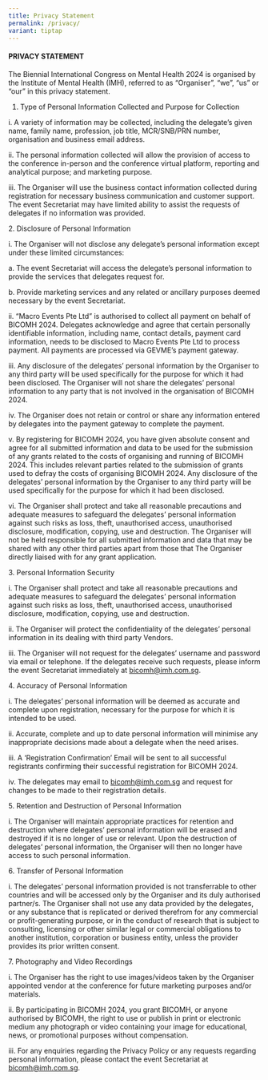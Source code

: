 ```yaml
---
title: Privacy Statement
permalink: /privacy/
variant: tiptap
---
```

<h4><strong>PRIVACY STATEMENT</strong></h4>
<p>The Biennial International Congress on Mental Health 2024 is organised
by the Institute of Mental Health (IMH), referred to as “Organiser”, “we”,
“us” or “our” in this privacy statement.</p>
<ol data-tight="true" class="tight">
<li>
<p>Type of Personal Information Collected and Purpose for Collection</p>
</li>
</ol>
<p>i. A variety of information may be collected, including the delegate’s
given name, family name, profession, job title, MCR/SNB/PRN number, organisation
and business email address.</p>
<p>ii. The personal information collected will allow the provision of access
to the conference in-person and the conference virtual platform, reporting
and analytical purpose; and marketing purpose.</p>
<p>iii. The Organiser will use the business contact information collected
during registration for necessary business communication and customer support.
The event Secretariat may have limited ability to assist the requests of
delegates if no information was provided.</p>
<p>2. Disclosure of Personal Information</p>
<p>i. The Organiser will not disclose any delegate’s personal information
except under these limited circumstances:</p>
<p>a. The event Secretariat will access the delegate’s personal information
to provide the services that delegates request for.</p>
<p>b. Provide marketing services and any related or ancillary purposes deemed
necessary by the event Secretariat.</p>
<p>ii. “Macro Events Pte Ltd” is authorised to collect all payment on behalf
of BICOMH 2024. Delegates acknowledge and agree that certain personally
identifiable information, including name, contact details, payment card
information, needs to be disclosed to Macro Events Pte Ltd to process payment.
All payments are processed via GEVME’s payment gateway.</p>
<p>iii. Any disclosure of the delegates’ personal information by the Organiser
to any third party will be used specifically for the purpose for which
it had been disclosed. The Organiser will not share the delegates’ personal
information to any party that is not involved in the organisation of BICOMH
2024.</p>
<p>iv. The Organiser does not retain or control or share any information
entered by delegates into the payment gateway to complete the payment.</p>
<p>v. By registering for BICOMH 2024, you have given absolute consent and
agree for all submitted information and data to be used for the submission
of any grants related to the costs of organising and running of BICOMH
2024. This includes relevant parties related to the submission of grants
used to defray the costs of organising BICOMH 2024. Any disclosure of the
delegates’ personal information by the Organiser to any third party will
be used specifically for the purpose for which it had been disclosed.</p>
<p>vi. The Organiser shall protect and take all reasonable precautions and
adequate measures to safeguard the delegates’ personal information against
such risks as loss, theft, unauthorised access, unauthorised disclosure,
modification, copying, use and destruction. The Organiser will not be held
responsible for all submitted information and data that may be shared with
any other third parties apart from those that The Organiser directly liaised
with for any grant application.</p>
<p>3. Personal Information Security</p>
<p>i. The Organiser shall protect and take all reasonable precautions and
adequate measures to safeguard the delegates’ personal information against
such risks as loss, theft, unauthorised access, unauthorised disclosure,
modification, copying, use and destruction.</p>
<p>ii. The Organiser will protect the confidentiality of the delegates’ personal
information in its dealing with third party Vendors.</p>
<p>iii. The Organiser will not request for the delegates’ username and password
via email or telephone. If the delegates receive such requests, please
inform the event Secretariat immediately at <a href="mailto:bicomh@imh.com.sg" rel="noopener noreferrer nofollow" target="_blank">bicomh@imh.com.sg</a>.</p>
<p>4. Accuracy of Personal Information</p>
<p>i. The delegates’ personal information will be deemed as accurate and
complete upon registration, necessary for the purpose for which it is intended
to be used.</p>
<p>ii. Accurate, complete and up to date personal information will minimise
any inappropriate decisions made about a delegate when the need arises.</p>
<p>iii. A ‘Registration Confirmation’ Email will be sent to all successful
registrants confirming their successful registration for BICOMH 2024.</p>
<p>iv. The delegates may email to <a href="mailto:bicomh@imh.com.sg" rel="noopener noreferrer nofollow" target="_blank">bicomh@imh.com.sg</a> and request for changes
to be made to their registration details.</p>
<p>5. Retention and Destruction of Personal Information</p>
<p>i. The Organiser will maintain appropriate practices for retention and
destruction where delegates’ personal information will be erased and destroyed
if it is no longer of use or relevant. Upon the destruction of delegates’
personal information, the Organiser will then no longer have access to
such personal information.</p>
<p>6. Transfer of Personal Information</p>
<p>i. The delegates’ personal information provided is not transferrable to
other countries and will be accessed only by the Organiser and its duly
authorised partner/s. The Organiser shall not use any data provided by
the delegates, or any substance that is replicated or derived therefrom
for any commercial or profit-generating purpose, or in the conduct of research
that is subject to consulting, licensing or other similar legal or commercial
obligations to another institution, corporation or business entity, unless
the provider provides its prior written consent.</p>
<p>7. Photography and Video Recordings</p>
<p>i. The Organiser has the right to use images/videos taken by the Organiser
appointed vendor at the conference for future marketing purposes and/or
materials.</p>
<p>ii. By participating in BICOMH 2024, you grant BICOMH, or anyone authorised
by BICOMH, the right to use or publish in print or electronic medium any
photograph or video containing your image for educational, news, or promotional
purposes without compensation.</p>
<p>iii. For any enquiries regarding the Privacy Policy or any requests regarding
personal information, please contact the event Secretariat at <a href="mailto:bicomh@imh.com.sg" rel="noopener noreferrer nofollow" target="_blank">bicomh@imh.com.sg</a>.</p>
<p></p>
<p></p>